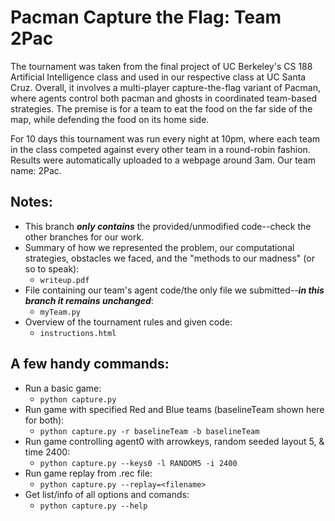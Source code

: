 # Pacman Capture the Flag: Team 2Pac

The tournament was taken from the final project of UC Berkeley's CS 188 Artificial Intelligence class and used in our respective class at UC Santa Cruz. Overall, it involves a multi-player capture-the-flag variant of Pacman, where agents control both pacman and ghosts in coordinated team-based strategies. The premise is for a team to eat the food on the far side of the map, while defending the food on its home side.

For 10 days this tournament was run every night at 10pm, where each team in the class competed against every other team in a round-robin fashion. Results were automatically uploaded to a webpage around 3am. Our team name: 2Pac.

## Notes:

* This branch *__only contains__* the provided/unmodified code--check the other branches for our work.
* Summary of how we represented the problem, our computational strategies, obstacles we faced, and the "methods to our madness" (or so to speak):
  * `writeup.pdf`
* File containing our team's agent code/the only file we submitted--*__in this branch it remains unchanged__*: 
  * `myTeam.py`
* Overview of the tournament rules and given code:
  * `instructions.html`

## A few handy commands:

* Run a basic game:
  * `python capture.py`
* Run game with specified Red and Blue teams (baselineTeam shown here for both):
  * `python capture.py -r baselineTeam -b baselineTeam`
* Run game controlling agent0 with arrowkeys, random seeded layout 5, & time 2400:
  * `python capture.py --keys0 -l RANDOM5 -i 2400`
* Run game replay from .rec file:
  * `python capture.py --replay=<filename>`
* Get list/info of all options and comands:
  * `python capture.py --help`
